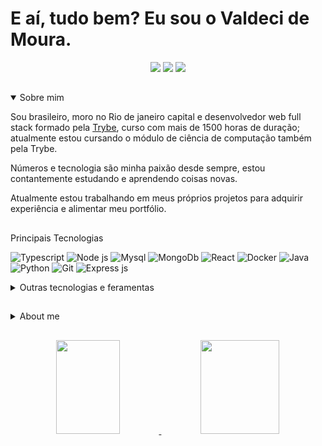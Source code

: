 # E aí, tudo bem? Eu sou o Valdeci de Moura.

<div align="center">
  <a href="https://www.linkedin.com/in/valdeci97" target="_blank"><img src="https://img.icons8.com/color/48/000000/linkedin.png"/></a>
  <a href="mailto:moura97.valdeci@gmail.com" target="_blank"><img src="https://img.icons8.com/color/48/000000/gmail-new.png"/></a>
  <a><img src="https://img.icons8.com/fluency/48/000000/instagram-new.png" /></a>
</div>

##

<details open>
<summary>Sobre mim</summary>

Sou brasileiro, moro no Rio de janeiro capital e desenvolvedor web full stack formado pela [Trybe](https://www.betrybe.com), curso com mais de 1500 horas de duração; atualmente estou cursando o módulo de ciência de computação também pela Trybe.

Números e tecnologia são minha paixão desde sempre, estou contantemente estudando e aprendendo coisas novas.

Atualmente estou trabalhando em meus próprios projetos para adquirir experiência e alimentar meu portfólio.

##
Principais Tecnologias

![Typescript](https://img.shields.io/badge/TypeScript-007ACC?style=for-the-badge&logo=typescript&logoColor=white)
![Node js](https://img.shields.io/badge/Node.js-339933?style=for-the-badge&logo=nodedotjs&logoColor=white)
![Mysql](https://img.shields.io/badge/MySQL-005C84?style=for-the-badge&logo=mysql&logoColor=white)
![MongoDb](https://img.shields.io/badge/MongoDB-4EA94B?style=for-the-badge&logo=mongodb&logoColor=white)
![React](https://img.shields.io/badge/React-20232A?style=for-the-badge&logo=react&logoColor=61DAFB)
![Docker](https://img.shields.io/badge/Docker-2CA5E0?style=for-the-badge&logo=docker&logoColor=white)
![Java](https://img.shields.io/badge/Java-ED8B00?style=for-the-badge&logo=java&logoColor=white)
![Python](https://img.shields.io/badge/Python-FFFFFF?style=for-the-badge&logo=python&logoColor=green)
![Git](https://img.shields.io/badge/GIT-eeeeee?style=for-the-badge&logo=git&logoColor=brown)
![Express js](https://img.shields.io/badge/Express.js-ffffff?style=for-the-badge&logo=express&logoColor=000000)

<details>
<summary>Outras tecnologias e feramentas</summary>

![Mocha](https://img.shields.io/badge/Mocha-8D6748?style=for-the-badge&logo=Mocha&logoColor=white)
![Chai](https://img.shields.io/badge/chai-A30701?style=for-the-badge&logo=chai&logoColor=white)
![Jest](https://img.shields.io/badge/Jest-C21325?style=for-the-badge&logo=jest&logoColor=white)
![Redux](https://img.shields.io/badge/Redux-593D88?style=for-the-badge&logo=redux&logoColor=white)
![HTML5](https://img.shields.io/badge/HTML5-E34F26?style=for-the-badge&logo=html5&logoColor=white)
![CSS3](https://img.shields.io/badge/CSS3-1572B6?style=for-the-badge&logo=css3&logoColor=white)
![VSCode](https://img.shields.io/badge/VSCode-0078D4?style=for-the-badge&logo=visual%20studio%20code&logoColor=white)
![Eclipse](https://img.shields.io/badge/Eclipse-2C2255?style=for-the-badge&logo=eclipse&logoColor=white)

</details>

</details>

##

<details>
<summary>About me</summary>

# Hey, I'm Valdeci de Moura. How you doing?

I'm Brazilian, current living at Rio de Janeiro and a full-stack developer graduated from [Trybe](https://www.betrybe.com), a course with more than 1500 hours.

Numbers and technology are my passion since always, in constant learning.

I'm currently working on my own projects.

##
Main tecnologies

![Typescript](https://img.shields.io/badge/TypeScript-007ACC?style=for-the-badge&logo=typescript&logoColor=white)
![Node js](https://img.shields.io/badge/Node.js-339933?style=for-the-badge&logo=nodedotjs&logoColor=white)
![Mysql](https://img.shields.io/badge/MySQL-005C84?style=for-the-badge&logo=mysql&logoColor=white)
![MongoDb](https://img.shields.io/badge/MongoDB-4EA94B?style=for-the-badge&logo=mongodb&logoColor=white)
![React](https://img.shields.io/badge/React-20232A?style=for-the-badge&logo=react&logoColor=61DAFB)
![Docker](https://img.shields.io/badge/Docker-2CA5E0?style=for-the-badge&logo=docker&logoColor=white)
![Java](https://img.shields.io/badge/Java-ED8B00?style=for-the-badge&logo=java&logoColor=white)
![Python](https://img.shields.io/badge/Python-FFFFFF?style=for-the-badge&logo=python&logoColor=green)
![Git](https://img.shields.io/badge/GIT-eeeeee?style=for-the-badge&logo=git&logoColor=brown)
![Express js](https://img.shields.io/badge/Express.js-ffffff?style=for-the-badge&logo=express&logoColor=000000)

<details>
<summary>Other tecnologies and tools</summary>

![Mocha](https://img.shields.io/badge/Mocha-8D6748?style=for-the-badge&logo=Mocha&logoColor=white)
![Chai](https://img.shields.io/badge/chai-A30701?style=for-the-badge&logo=chai&logoColor=white)
![Jest](https://img.shields.io/badge/Jest-C21325?style=for-the-badge&logo=jest&logoColor=white)
![Redux](https://img.shields.io/badge/Redux-593D88?style=for-the-badge&logo=redux&logoColor=white)
![HTML5](https://img.shields.io/badge/HTML5-E34F26?style=for-the-badge&logo=html5&logoColor=white)
![CSS3](https://img.shields.io/badge/CSS3-1572B6?style=for-the-badge&logo=css3&logoColor=white)
![VSCode](https://img.shields.io/badge/VSCode-0078D4?style=for-the-badge&logo=visual%20studio%20code&logoColor=white)
![Eclipse](https://img.shields.io/badge/Eclipse-2C2255?style=for-the-badge&logo=eclipse&logoColor=white)

</details>

</details>

##

<div align="center">
  <a href="https://github.com/Valdeci97">
  <div>
    <img
        height="150px"
        width="45%"
        src="https://github-readme-stats.vercel.app/api?username=Valdeci97&show_icons=true&include_all_commits=false&count_private=true&theme=chartreuse-dark" />
    <img
        height="150px"
        src="https://github-readme-stats.vercel.app/api/top-langs/?username=Valdeci97&layout=compact&langs_count=16&theme=chartreuse-dark"
        width="50%" />
  </div>
</div>
